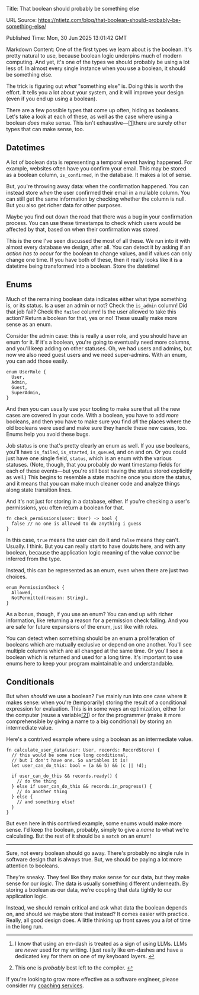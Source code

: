 Title: That boolean should probably be something else

URL Source: https://ntietz.com/blog/that-boolean-should-probably-be-something-else/

Published Time: Mon, 30 Jun 2025 13:01:42 GMT

Markdown Content:
One of the first types we learn about is the boolean. It's pretty natural to use, because boolean logic underpins much of modern computing. And yet, it's one of the types we should probably be using a lot less of. In almost every single instance when you use a boolean, it should be something else.

The trick is figuring out _what_ "something else" is. Doing this is worth the effort. It tells you a lot about your system, and it will improve your design (even if you end up using a boolean).

There are a few possible types that come up often, hiding as booleans. Let's take a look at each of these, as well as the case where using a boolean _does_ make sense. This isn't exhaustive—[[1]](https://ntietz.com/blog/that-boolean-should-probably-be-something-else/#fn-em-dash)there are surely other types that can make sense, too.

Datetimes
---------

A lot of boolean data is representing a temporal event having happened. For example, websites often have you confirm your email. This may be stored as a boolean column, `is_confirmed`, in the database. It makes a lot of sense.

But, you're throwing away data: when the confirmation happened. You can instead store _when_ the user confirmed their email in a nullable column. You can still get the same information by checking whether the column is null. But you also get richer data for other purposes.

Maybe you find out down the road that there was a bug in your confirmation process. You can use these timestamps to check which users would be affected by that, based on when their confirmation was stored.

This is the one I've seen discussed the most of all these. We run into it with almost every database we design, after all. You can detect it by asking if an _action has to occur_ for the boolean to change values, and if values can only change one time. If you have both of these, then it really looks like it is a datetime being transformed into a boolean. Store the datetime!

Enums
-----

Much of the remaining boolean data indicates either what type something is, or its status. Is a user an admin or not? Check the `is_admin` column! Did that job fail? Check the `failed` column! Is the user allowed to take this action? Return a boolean for that, yes or no! These usually make more sense as an enum.

Consider the admin case: this is really a user role, and you should have an enum for it. If it's a boolean, you're going to eventually need more columns, and you'll keep adding on other statuses. Oh, we had users and admins, but now we also need guest users and we need super-admins. With an enum, you can add those easily.

```
enum UserRole {
  User,
  Admin,
  Guest,
  SuperAdmin,
}
```

And then you can usually use your tooling to make sure that all the new cases are covered in your code. With a boolean, you have to add _more_ booleans, and then you have to make sure you find _all_ the places where the old booleans were used and make sure they handle these new cases, too. Enums help you avoid these bugs.

Job status is one that's pretty clearly an enum as well. If you use booleans, you'll have `is_failed`, `is_started`, `is_queued`, and on and on. Or you could just have one single field, `status`, which is an enum with the various statuses. (Note, though, that you probably _do_ want timestamp fields for each of these events—but you're still best having the status stored explicitly as well.) This begins to resemble a state machine once you store the status, and it means that you can make much cleaner code and analyze things along state transition lines.

And it's not just for storing in a database, either. If you're checking a user's permissions, you often return a boolean for that.

```
fn check_permissions(user: User) -> bool {
  false // no one is allowed to do anything i guess
}
```

In this case, `true` means the user can do it and `false` means they can't. Usually. I think. But you can really start to have doubts here, and with any boolean, because the application logic meaning of the value _cannot_ be inferred from the type.

Instead, this can be represented as an enum, even when there are just two choices.

```
enum PermissionCheck {
  Allowed,
  NotPermitted(reason: String),
}
```

As a bonus, though, if you use an enum? You can end up with richer information, like returning a reason for a permission check failing. And you are safe for future expansions of the enum, just like with roles.

You can detect when something should be an enum a proliferation of booleans which are mutually exclusive or depend on one another. You'll see multiple columns which are all changed at the same time. Or you'll see a boolean which is returned and used for a long time. It's important to use enums here to keep your program maintainable and understandable.

Conditionals
------------

But when _should_ we use a boolean? I've mainly run into one case where it makes sense: when you're (temporarily) storing the result of a conditional expression for evaluation. This is in some ways an optimization, either for the computer (reuse a variable[[2]](https://ntietz.com/blog/that-boolean-should-probably-be-something-else/#fn-optimization)) or for the programmer (make it more comprehensible by giving a name to a big conditional) by storing an intermediate value.

Here's a contrived example where using a boolean as an intermediate value.

```
fn calculate_user_data(user: User, records: RecordStore) {
  // this would be some nice long conditional,
  // but I don't have one. So variables it is!
  let user_can_do_this: bool = (a && b) && (c || !d);

  if user_can_do_this && records.ready() {
    // do the thing
  } else if user_can_do_this && records.in_progress() {
    // do another thing
  } else {
    // and something else!
  }
}
```

But even here in this contrived example, some enums would make more sense. I'd keep the boolean, probably, simply to give a _name_ to what we're calculating. But the rest of it should be a `match` on an enum!

* * *

Sure, not every boolean should go away. There's probably no single rule in software design that is always true. But, we should be paying a lot more attention to booleans.

They're sneaky. They feel like they make sense for our data, but they make sense for our _logic_. The data is usually something different underneath. By storing a boolean as our data, we're coupling that data tightly to our application logic.

Instead, we should remain critical and ask what data the boolean depends on, and should we maybe store that instead? It comes easier with practice. Really, all good design does. A little thinking up front saves you a _lot_ of time in the long run.

* * *

1.   I know that using an em-dash is treated as a sign of using LLMs. LLMs are _never_ used for my writing. I just really like em-dashes and have a dedicated key for them on one of my keyboard layers. [↩](https://ntietz.com/blog/that-boolean-should-probably-be-something-else/#fr-em-dash-1)

2.   This one is _probably_ best left to the compiler. [↩](https://ntietz.com/blog/that-boolean-should-probably-be-something-else/#fr-optimization-1)

If you're looking to grow more effective as a software engineer, please consider my [coaching services](https://ntietz.com/coaching/).

